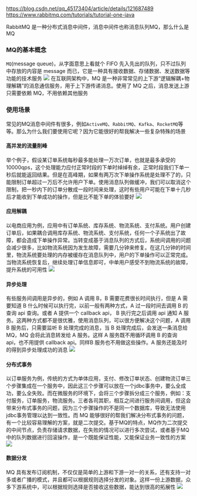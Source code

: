 https://blog.csdn.net/qq_45173404/article/details/121687489
https://www.rabbitmq.com/tutorials/tutorial-one-java

RabbitMQ 是一种分布式消息中间件，消息中间件也称消息队列MQ，那么什么是MQ

### MQ的基本概念
`MQ`(message queue)，从字面意思上看就个 FIFO 先入先出的队列，只不过队列中存放的内容是 message 而已，它是一种具有接收数据、存储数据、发送数据等功能的技术服务
![](https://i-blog.csdnimg.cn/blog_migrate/4b31de873587e8deb2757a3ece0aede1.png)
在互联网架构中，MQ 是一种非常常见的上下游“逻辑解耦+物理解耦”的消息通信服务，用于上下游传递消息。使用了 MQ 之后，消息发送上游只需要依赖 MQ，不用依赖其他服务

### 使用场景
常见的MQ消息中间件有很多，例如`ActiveMQ`、`RabbitMQ`、`Kafka`、`RocketMQ`等等。那么为什么我们要使用它呢？因为它能很好的帮我解决一些复杂特殊的场景
#### 高并发的流量削峰
举个例子，假设某订单系统每秒最多能处理一万次订单，也就是最多承受的10000qps，这个处理能力应付正常时段的下单时绰绰有余，正常时段我们下单一秒后就能返回结果。但是在高峰期，如果有两万次下单操作系统是处理不了的，只能限制订单超过一万后不允许用户下单。使用消息队列做缓冲，我们可以取消这个限制，把一秒内下的订单分散成一段时间来处理，这时有些用户可能在下单十几秒后才能收到下单成功的操作，但是比不能下单的体验要好
![](https://i-blog.csdnimg.cn/blog_migrate/993022e62c5ebf780b7fbb0681ffb010.png)

#### 应用解耦
以电商应用为例，应用中有订单系统、库存系统、物流系统、支付系统。用户创建订单后，如果耦合调用库存系统、物流系统、支付系统，任何一个子系统出了故障，都会造成下单操作异常。当转变成基于消息队列的方式后，系统间调用的问题会减少很多，比如物流系统因为发生故障，需要几分钟来修复。在这几分钟的时间里，物流系统要处理的内存被缓存在消息队列中，用户的下单操作可以正常完成。当物流系统恢复后，继续处理订单信息即可，中单用户感受不到物流系统的故障，提升系统的可用性
![](https://i-blog.csdnimg.cn/blog_migrate/4db64db6e07e0e3b96c35f33f2e1a962.png)

#### 异步处理
有些服务间调用是异步的，例如 A 调用 B，B 需要花费很长时间执行，但是 A 需要知道 B 什么时候可以执行完，以前一般有两种方式，A 过一段时间去调用 B 的查询 api 查询。或者 A 提供一个 callback api， B 执行完之后调用 api 通知 A 服务。这两种方式都不是很优雅，使用消息队列，可以很方便解决这个问题，A 调用 B 服务后，只需要监听 B 处理完成的消息，当 B 处理完成后，会发送一条消息给 MQ，MQ 会将此消息转发给 A 服务。这样 A 服务既不用循环调用 B 的查询 api，也不用提供 callback api。同样B 服务也不用做这些操作。A 服务还能及时的得到异步处理成功的消息
![](https://i-blog.csdnimg.cn/blog_migrate/271c80d4d89de85e6c90cb80c0a99c36.png)
#### 分布式事务
以订单服务为例，传统的方式为单体应用，支付、修改订单状态、创建物流订单三个步骤集成在一个服务中，因此这三个步骤可以放在一个jdbc事务中，要么全成功，要么全失败。而在微服务的环境下，会将三个步骤拆分成三个服务，例如：支付服务，订单服务，物流服务。三者各司其职，相互之间进行服务间调用，但这会带来分布式事务的问题，因为三个步骤操作的不是同一个数据库，导致无法使用jdbc事务管理以达到一致性。而 MQ 能够很好的帮我们解决分布式事务的问题，有一个比较容易理解的方案，就是二次提交。基于MQ的特点，MQ作为二次提交的中间节点，负责存储请求数据，在失败的情况可以进行多次尝试，或者基于MQ中的队列数据进行回滚操作，是一个既能保证性能，又能保证业务一致性的方案
![](https://i-blog.csdnimg.cn/blog_migrate/f619fcc9b6d8005c8709cb386a9bc115.png)

#### 数据分发
MQ 具有发布订阅机制，不仅仅是简单的上游和下游一对一的关系，还有支持一对多或者广播的模式，并且都可以根据规则选择分发的对象。这样一份上游数据，众多下游系统中，可以根据规则选择是否接收这些数据，能达到很高的拓展性
![](https://i-blog.csdnimg.cn/blog_migrate/91447b4a0cf0d0ff745099393259af33.png)

